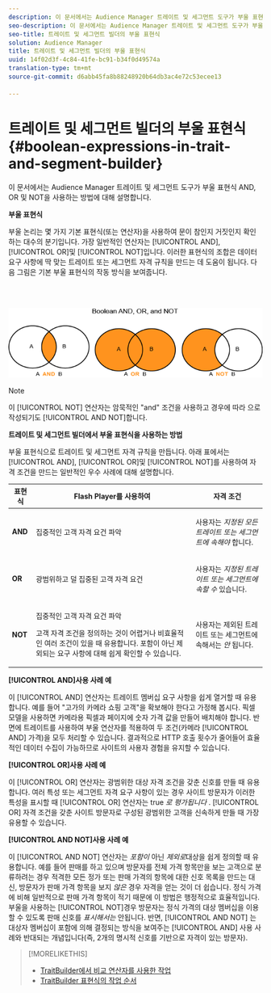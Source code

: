 ```yaml
---
description: 이 문서에서는 Audience Manager 트레이트 및 세그먼트 도구가 부울 표현식 AND, OR 및 NOT을 사용하는 방법에 대해 설명합니다.
seo-description: 이 문서에서는 Audience Manager 트레이트 및 세그먼트 도구가 부울 표현식 AND, OR 및 NOT을 사용하는 방법에 대해 설명합니다.
seo-title: 트레이트 및 세그먼트 빌더의 부울 표현식
solution: Audience Manager
title: 트레이트 및 세그먼트 빌더의 부울 표현식
uuid: 14f02d3f-4c84-41fe-bc91-b34f0d49574a
translation-type: tm+mt
source-git-commit: d6abb45fa8b88248920b64db3ac4e72c53ecee13

---
```



# 트레이트 및 세그먼트 빌더의 부울 표현식{#boolean-expressions-in-trait-and-segment-builder}

이 문서에서는 Audience Manager 트레이트 및 세그먼트 도구가 부울 표현식 AND, OR 및 NOT을 사용하는 방법에 대해 설명합니다.

<!-- 

c_tb_boolean.xml

 -->

**부울 표현식**

부울 논리는 몇 가지 기본 표현식(또는 연산자)을 사용하여 문이 참인지 거짓인지 확인하는 대수의 분기입니다. 가장 일반적인 연산자는 [!UICONTROL AND], [!UICONTROL OR]및 [!UICONTROL NOT]입니다. 이러한 표현식의 조합은 데이터 요구 사항에 딱 맞는 트레이트 또는 세그먼트 자격 규칙을 만드는 데 도움이 됩니다. 다음 그림은 기본 부울 표현식의 작동 방식을 보여줍니다.

<br> 

![](assets/BooleanOverview_small.png)

>[!NOTE]
>
>이 [!UICONTROL NOT] 연산자는 암묵적인 "and" 조건을 사용하고 경우에 따라 으로 작성되기도 [!UICONTROL AND NOT]합니다.

**트레이트 및 세그먼트 빌더에서 부울 표현식을 사용하는 방법**

부울 표현식으로 트레이트 및 세그먼트 자격 규칙을 만듭니다. 아래 표에서는 [!UICONTROL AND], [!UICONTROL OR]및 [!UICONTROL NOT]를 사용하여 자격 조건을 만드는 일반적인 우수 사례에 대해 설명합니다.

<table id="table_C762872C98F54C4A86A2F1C840A86657"> 
 <thead> 
  <tr> 
   <th colname="col1" class="entry"> 표현식 </th> 
   <th colname="col2" class="entry"> Flash Player를 사용하여 </th> 
   <th colname="col3" class="entry"> 자격 조건 </th> 
  </tr>
 </thead>
 <tbody> 
  <tr> 
   <td colname="col1"> <p><b><span class="wintitle"> AND</span></b> </p> </td> 
   <td colname="col2"> <p>집중적인 고객 자격 요건 파악 </p> </td> 
   <td colname="col3"> <p>사용자는 <i>지정된 모든 트레이트 또는 세그먼트에 속해야</i> 합니다. </p> </td> 
  </tr> 
  <tr> 
   <td colname="col1"> <p><b><span class="wintitle"> OR</span></b> </p> </td> 
   <td colname="col2"> <p>광범위하고 덜 집중된 고객 자격 요건 </p> </td> 
   <td colname="col3"> <p>사용자는 <i>지정된 트레이트 또는 세그먼트에 속할 수</i> 있습니다. </p> </td> 
  </tr> 
  <tr> 
   <td colname="col1"> <p><b><span class="wintitle"> NOT</span></b> </p> </td> 
   <td colname="col2"> <p>집중적인 고객 자격 요건 파악 </p> <p>고객 자격 조건을 정의하는 것이 어렵거나 비효율적인 여러 조건이 있을 때 유용합니다. 포함이 아닌 제외되는 요구 사항에 대해 쉽게 확인할 수 있습니다. </p> </td> 
   <td colname="col3"> <p>사용자는 제외된 트레이트 또는 세그먼트에 속해서는 <i>안</i> 됩니다. </p> </td> 
  </tr> 
 </tbody> 
</table>

**[!UICONTROL AND]사용 사례 예**

이 [!UICONTROL AND] 연산자는 트레이트 멤버십 요구 사항을 쉽게 열거할 때 유용합니다. 예를 들어 "고가의 카메라 쇼핑 고객"을 확보해야 한다고 가정해 봅시다. 픽셀 모델을 사용하면 카메라용 픽셀과 페이지에 숫자 가격 값을 만들어 배치해야 합니다. 반면에 트레이트를 사용하여 부울 연산자를 적용하여 두 조건(카메라 [!UICONTROL AND] 가격)을 모두 처리할 수 있습니다. 결과적으로 HTTP 호출 횟수가 줄어들어 효율적인 데이터 수집이 가능하므로 사이트의 사용자 경험을 유지할 수 있습니다.

**[!UICONTROL OR]사용 사례 예**

이 [!UICONTROL OR] 연산자는 광범위한 대상 자격 조건을 갖춘 신호를 만들 때 유용합니다. 여러 특성 또는 세그먼트 자격 요구 사항이 있는 경우 사이트 방문자가 이러한 특성을 표시할 때 [!UICONTROL OR] 연산자는 true *로 평가됩니다* . [!UICONTROL OR] 자격 조건을 갖춘 사이트 방문자로 구성된 광범위한 고객을 신속하게 만들 때 가장 유용할 수 있습니다.

**[!UICONTROL AND NOT]사용 사례 예**

이 [!UICONTROL AND NOT] 연산자는 *포함이* 아닌 *제외로*&#x200B;대상을 쉽게 정의할 때 유용합니다. 예를 들어 판매를 하고 있으며 방문자를 전체 가격 항목만을 보는 고객으로 분류하려는 경우 적격한 모든 정가 또는 판매 가격의 항목에 대한 신호 목록을 만드는 대신, 방문자가 판매 가격 항목을 보지 *않은* 경우 자격을 얻는 것이 더 쉽습니다. 정식 가격에 비해 일반적으로 판매 가격 항목이 적기 때문에 이 방법은 행정적으로 효율적입니다. 부울을 사용하는 [!UICONTROL NOT]경우 방문자는 정식 가격의 대상 멤버십을 이용할 수 있도록 판매 신호를 *표시해서는* 안됩니다. 반면, [!UICONTROL AND NOT] 는 대상자 멤버십이 포함에 의해 결정되는 방식을 보여주는 [!UICONTROL AND] 사용 사례와 반대되는 개념입니다(즉, 2개의 명시적 신호를 기반으로 자격이 있는 방문자).

>[!MORELIKETHIS]
>
>* [TraitBuilder에서 비교 연산자를 사용한 작업](../features/traits/trait-comparison-operators.md)
>* [TraitBuilder 표현식의 작업 순서](../features/traits/trait-operator-precedence.md)

